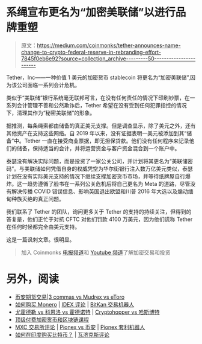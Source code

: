 # 系绳宣布更名为“加密美联储”以进行品牌重塑

> 原文：<https://medium.com/coinmonks/tether-announces-name-change-to-crypto-federal-reserve-in-rebranding-effort-7845f0eb6e92?source=collection_archive---------50----------------------->

Tether，Inc——一种价值 1 美元的加密货币 stablecoin 将更名为“加密美联储”,因为该公司面临一系列会计危机。

类似于“美联储”银行系统毫无联邦可言，在没有任何责任的情况下印刷钞票，在一系列会计管理不善和公然欺诈后，Tether 希望在没有受到任何犯罪指控的情况下，清理其作为“秘密美联储”的形象。

据推测，每条绳索都由储备的真正美元支撑。但是调查显示，除了美元之外，还有其他资产在支持这些网络。自 2019 年以来，没有证据表明一美元被添加到其“储备”中。Tether 一直在接受商业票据，即无担保贷款。他们没有任何程序来记录他们的储备，保持适当的会计，并将运营资金与客户资金混合到一个账户中。

泰瑟没有解决实际问题，而是投资了一家公关公司，并计划将其更名为“美联储密码”。与美联储如何凭借自身的权威凭空为华尔街银行注入数万亿美元类似，泰瑟计划在没有实际美元支持的情况下继续支撑加密货币市场，并等待纸牌屋自行爆炸。这一趋势遵循了脸书在一系列公关危机后将自己更名为 Meta 的道路，尽管没有解决传播 COVID 错误信息、影响英国退出欧盟和川普 2016 年大选以及煽动缅甸种族灭绝的真正问题。

我们联系了 Tether 的团队，询问更多关于 Tether 的支持的持续关注，但得到的答复是，他们正忙于对抗 CFTC 对他们罚款 4100 万美元，因为他们谎称 Tether 在任何时候都完全由美元支持。

这是一篇讽刺文章。很明显。

> 加入 Coinmonks [电报频道](https://t.me/coincodecap)和 [Youtube 频道](https://www.youtube.com/c/coinmonks/videos)了解加密交易和投资

# 另外，阅读

*   [币安期货交易](https://coincodecap.com/binance-futures-trading)|[3 commas vs Mudrex vs eToro](https://coincodecap.com/mudrex-3commas-etoro)
*   [如何购买 Monero](https://coincodecap.com/buy-monero) | [IDEX 评论](https://coincodecap.com/idex-review) | [BitKan 交易机器人](https://coincodecap.com/bitkan-trading-bot)
*   [尤霍德勒 vs 科恩洛 vs 霍德诺特](/coinmonks/youhodler-vs-coinloan-vs-hodlnaut-b1050acde55a) | [Cryptohopper vs 哈斯博特](https://coincodecap.com/cryptohopper-vs-haasbot)
*   [顶级付费加密货币和区块链课程](https://coincodecap.com/blockchain-courses)
*   [MXC 交易所评论](/coinmonks/mxc-exchange-review-3af0ec1cba8c) | [Pionex vs 币安](https://coincodecap.com/pionex-vs-binance) | [Pionex 套利机器人](https://coincodecap.com/pionex-arbitrage-bot)
*   [如何在印度购买比特币？](/coinmonks/buy-bitcoin-in-india-feb50ddfef94) | [瓦济克斯评论](/coinmonks/wazirx-review-5c811b074f5b)